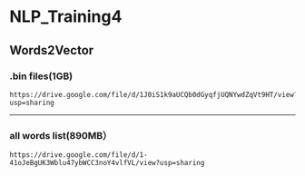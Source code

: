 # NLP_Training4
Words2Vector
---
### .bin files(1GB)
```
https://drive.google.com/file/d/1J0iS1k9aUCQb0dGyqfjUQNYwdZqVt9HT/view?usp=sharing
```
---
### all words list(890MB）
```
https://drive.google.com/file/d/1-41oJeBgUK3Wblu47ybWCC3noY4vlfVL/view?usp=sharing
```
